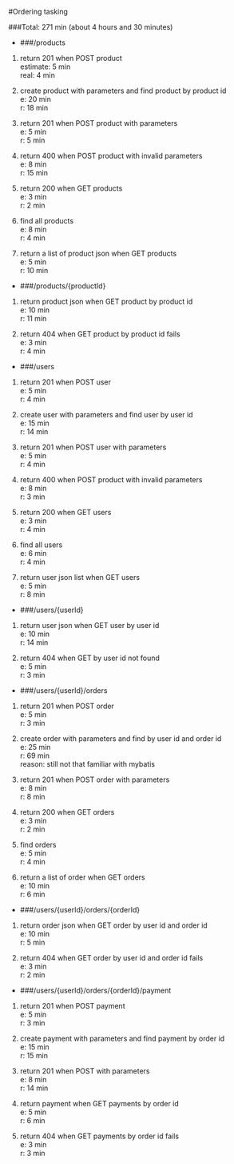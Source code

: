 #Ordering tasking

###Total: 271 min (about 4 hours and 30 minutes)


* ###/products

1. return 201 when POST product  
 estimate: 5 min  
 real: 4 min

2. create product with parameters and find product by product id  
 e: 20 min  
 r: 18 min
  
  
3. return 201 when POST product with parameters  
 e: 5 min  
 r: 5 min
  
4. return 400 when POST product with invalid parameters  
 e: 8 min  
 r: 15 min
  
5. return 200 when GET products  
 e: 3 min  
 r: 2 min
  

6. find all products  
 e: 8 min  
 r: 4 min
  
7. return a list of product json when GET products  
 e: 5 min  
 r: 10 min

* ###/products/{productId}

1. return product json when GET product by product id  
 e: 10 min  
 r: 11 min
    
  
2. return 404 when GET product by product id fails  
 e: 3 min  
 r: 4 min
  
  
 

* ###/users

1. return 201 when POST user  
 e: 5 min  
 r: 4 min
  
 
2. create user with parameters and find user by user id  
 e: 15 min  
 r: 14 min
  
  
3. return 201 when POST user with parameters  
 e: 5 min  
 r: 4 min
  
4. return 400 when POST product with invalid parameters  
 e: 8 min  
 r: 3 min  
 
5. return 200 when GET users  
 e: 3 min  
 r: 4 min  
  
6. find all users  
 e: 6 min  
 r: 4 min
  
7. return user json list when GET users  
 e: 5 min  
 r: 8 min
  
  
 

* ###/users/{userId}

1. return user json when GET user by user id  
e: 10 min  
r: 14 min
 
2. return 404 when GET by user id not found  
 e: 5 min  
 r: 3 min
  
* ###/users/{userId}/orders

1. return 201 when POST order  
 e: 5 min  
 r: 3 min

2. create order with parameters and find by user id and order id  
 e: 25 min  
 r: 69 min  
 reason: still not that familiar with mybatis
    
   
    
3. return 201 when POST order with parameters  
 e: 8 min  
 r: 8 min
    
   
4. return 200 when GET orders  
 e: 3 min  
 r: 2 min
  
  
 
5. find orders  
 e: 5 min  
 r: 4 min
  
  

6. return a list of order when GET orders  
 e: 10 min  
 r: 6 min
  
    
 

* ###/users/{userId}/orders/{orderId}

1. return order json when GET order by user id and order id  
 e: 10 min  
 r: 5 min
  

2. return 404 when GET order by user id and order id fails  
 e: 3 min  
 r: 2 min
  
  
 
* ###/users/{userId}/orders/{orderId}/payment

1. return 201 when POST payment  
 e: 5 min  
 r: 3 min
  
  
 
2. create payment with parameters and find payment by order id  
 e: 15 min  
 r: 15 min
  

3. return 201 when POST with parameters  
 e: 8 min  
 r: 14 min
  
  

4. return payment when GET payments by order id   
 e: 5 min  
 r: 6 min
  
  
 
5. return 404 when GET payments by  order id fails  
 e: 3 min  
 r: 3 min
  
  
